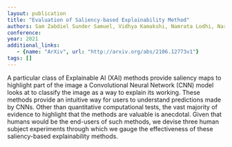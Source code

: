 ```yaml
---
layout: publication
title: "Evaluation of Saliency-based Explainability Method"
authors: Sam Zabdiel Sunder Samuel, Vidhya Kamakshi, Namrata Lodhi, Narayanan C Krishnan
conference: 
year: 2021
additional_links: 
   - {name: "ArXiv", url: "http://arxiv.org/abs/2106.12773v1"}
tags: []
---
```

A particular class of Explainable AI (XAI) methods provide saliency maps to
highlight part of the image a Convolutional Neural Network (CNN) model looks at
to classify the image as a way to explain its working. These methods provide an
intuitive way for users to understand predictions made by CNNs. Other than
quantitative computational tests, the vast majority of evidence to highlight
that the methods are valuable is anecdotal. Given that humans would be the
end-users of such methods, we devise three human subject experiments through
which we gauge the effectiveness of these saliency-based explainability
methods.